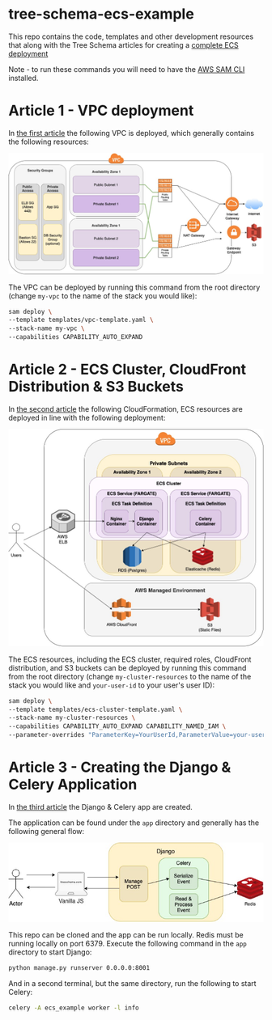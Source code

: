 # tree-schema-ecs-example

This repo contains the code, templates and other development resources that along with the Tree Schema articles for creating a [complete ECS deployment](https://treeschema.com/blog/)

Note - to run these commands you will need to have the [AWS SAM CLI](https://docs.aws.amazon.com/serverless-application-model/latest/developerguide/serverless-sam-cli-install.html) installed.

# Article 1 - VPC deployment 
In [the first article](https://treeschema.com/blog/comprehensive-ecs-deployments-vpcs-deployment) the following VPC is deployed, which generally contains the following resources:

![VPC Resources](./imgs/vpc_deployment_v1.jpg?raw=true "VPC Resources")

The VPC can be deployed by running this command from the root directory (change `my-vpc` to the name of the stack you would like):

```bash 
sam deploy \
--template templates/vpc-template.yaml \
--stack-name my-vpc \
--capabilities CAPABILITY_AUTO_EXPAND
```


# Article 2 - ECS Cluster, CloudFront Distribution & S3 Buckets
In [the second article](https://treeschema.com/blog/comprehensive-ecs-deployments-ecs-cluster-deployment/) the following CloudFormation, ECS 
resources are deployed in line with the following deployment:

![ECS Deployment Resources](./imgs/ecs-deployment.jpg?raw=true "ECS Deployment Resources")

The ECS resources, including the ECS cluster, required roles, CloudFront distribution, and S3 buckets can be deployed by running this command from the root directory (change `my-cluster-resources` to the name of the stack you would like and `your-user-id` to your user's user ID):

```bash 
sam deploy \
--template templates/ecs-cluster-template.yaml \
--stack-name my-cluster-resources \
--capabilities CAPABILITY_AUTO_EXPAND CAPABILITY_NAMED_IAM \
--parameter-overrides "ParameterKey=YourUserId,ParameterValue=your-user-id"
```

# Article 3 - Creating the Django & Celery Application
In [the third article](https://treeschema.com/blog/comprehensive-ecs-deployments-building-the-django-app/) the Django & Celery app are created.

The application can be found under the `app` directory and generally has the following general flow:

![ECS Deployment Resources](./imgs/django-app-flow.jpg?raw=true "ECS Deployment Resources")

This repo can be cloned and the app can be run locally. Redis must be running locally on port 6379. Execute the following command in the `app` directory to start Django:

```bash 
python manage.py runserver 0.0.0.0:8001 
```
And in a second terminal, but the same directory, run the following to start Celery:
```bash 
celery -A ecs_example worker -l info 
```

